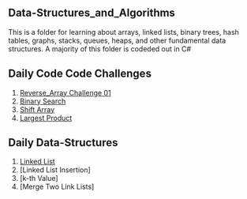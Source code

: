 ## Data-Structures_and_Algorithms
This is a folder for learning about arrays, linked lists, binary trees, hash tables, graphs, stacks, queues, heaps, and other fundamental data structures. A majority of this folder is codeded out in C#

## Daily Code Code Challenges 
1. [Reverse_Array Challenge 01](/Code_Challenges/Reverse_an_array)
2. [Binary Search](/Code_Challenges/BinarySearch)
3. [Shift Array](/Code_Challenges/ShiftArray)
4. [Largest Product](/Code_Challenges/LargestProduct)

## Daily Data-Structures
1. [Linked List](Data_Structures/LinkList/)
2. [Linked List Insertion]
3. [k-th Value]
4. [Merge Two Link Lists]

